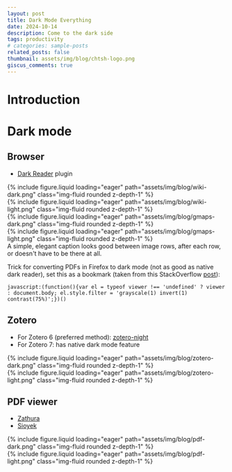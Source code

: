 ```yaml
---
layout: post
title: Dark Mode Everything
date: 2024-10-14
description: Come to the dark side
tags: productivity
# categories: sample-posts
related_posts: false
thumbnail: assets/img/blog/chtsh-logo.png
giscus_comments: true
---
```


# Introduction

# Dark mode

## Browser

- [Dark Reader](https://darkreader.org/) plugin

<div class="row mt-3">
    <div class="col-sm mt-3 mt-md-0">
        {% include figure.liquid loading="eager" path="assets/img/blog/wiki-dark.png" class="img-fluid rounded z-depth-1" %}
    </div>
    <div class="col-sm mt-3 mt-md-0">
        {% include figure.liquid loading="eager" path="assets/img/blog/wiki-light.png" class="img-fluid rounded z-depth-1" %}
    </div>
</div>
<div class="row mt-3">
    <div class="col-sm mt-3 mt-md-0">
        {% include figure.liquid loading="eager" path="assets/img/blog/gmaps-dark.png" class="img-fluid rounded z-depth-1" %}
    </div>
    <div class="col-sm mt-3 mt-md-0">
        {% include figure.liquid loading="eager" path="assets/img/blog/gmaps-light.png" class="img-fluid rounded z-depth-1" %}
    </div>
</div>
<div class="caption">
    A simple, elegant caption looks good between image rows, after each row, or doesn't have to be there at all.
</div>

Trick for converting PDFs in Firefox to dark mode (not as good as native dark reader), set this as a bookmark (taken from this StackOverflow [post](https://stackoverflow.com/questions/61814564/how-can-i-enable-dark-mode-when-viewing-a-pdf-file-in-firefox)):

```
javascript:(function(){var el = typeof viewer !== 'undefined' ? viewer : document.body; el.style.filter = 'grayscale(1) invert(1) contrast(75%)';})()
```

## Zotero

- For Zotero 6 (preferred method): [zotero-night](https://github.com/tefkah/zotero-night)
- For Zotero 7: has native dark mode feature

<div class="row mt-3">
    <div class="col-sm mt-3 mt-md-0">
        {% include figure.liquid loading="eager" path="assets/img/blog/zotero-dark.png" class="img-fluid rounded z-depth-1" %}
    </div>
    <div class="col-sm mt-3 mt-md-0">
        {% include figure.liquid loading="eager" path="assets/img/blog/zotero-light.png" class="img-fluid rounded z-depth-1" %}
    </div>
</div>

## PDF viewer

- [Zathura](https://pwmt.org/projects/zathura/)
- [Sioyek](https://sioyek.info/)

<div class="row mt-3">
    <div class="col-sm mt-3 mt-md-0">
        {% include figure.liquid loading="eager" path="assets/img/blog/pdf-dark.png" class="img-fluid rounded z-depth-1" %}
    </div>
    <div class="col-sm mt-3 mt-md-0">
        {% include figure.liquid loading="eager" path="assets/img/blog/pdf-light.png" class="img-fluid rounded z-depth-1" %}
    </div>
</div>
